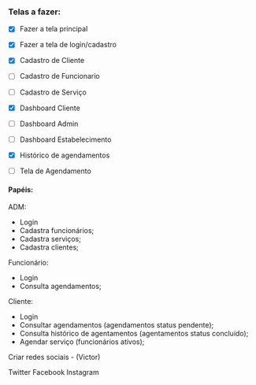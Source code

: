 ### Telas a fazer:

- [x] Fazer a tela principal
- [x] Fazer a tela de login/cadastro
- [x] Cadastro de Cliente
- [ ] Cadastro de Funcionario
- [ ] Cadastro de Serviço
- [x] Dashboard Cliente
- [ ] Dashboard Admin
- [ ] Dashboard Estabelecimento
- [x] Histórico de agendamentos
- [ ] Tela de Agendamento


#### Papéis:

ADM: 
 - Login
 - Cadastra funcionários;
 - Cadastra serviços;
 - Cadastra clientes;
 
Funcionário:
 - Login
 - Consulta agendamentos;
 
Cliente:
 - Login
 - Consultar agendamentos (agendamentos status pendente);
 - Consulta histórico de agentamentos (agentamentos status concluído);
 - Agendar serviço (funcionários ativos);
 
  
Criar redes sociais - (Victor)

Twitter 
Facebook
Instagram
